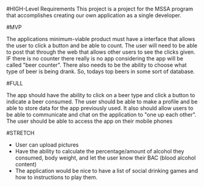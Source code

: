 #HIGH-Level Requirements
This project is a project for the MSSA program that accomplishes creating our own application as a single developer. 

#MVP

The applications minimum-viable product must have a interface that allows the user to click a button and be able to count. The user will need to be able to post that through the web that allows other users to see the clicks given. IF there is no counter there really is no app considering the app will be called "beer counter". There also needs to be the ability to choose what type of beer is being drank. So, todays top beers in some sort of database.

#FULL

The app should have the ability to click on a beer type and click a button to indicate a beer consumed. The user should be able to make a profile and be able to store data for the app previously used. It also should allow users to be able to communicate and chat on the application to "one up each other". The user should be able to access the app on their mobile phones

#STRETCH

- User can upload pictures 
- Have the ability to calculate the percentage/amount of alcohol they consumed, body weight, and let the user know their BAC (blood alcohol content)
- The application would be nice to have a list of social drinking games and how to instructions to play them. 

 
